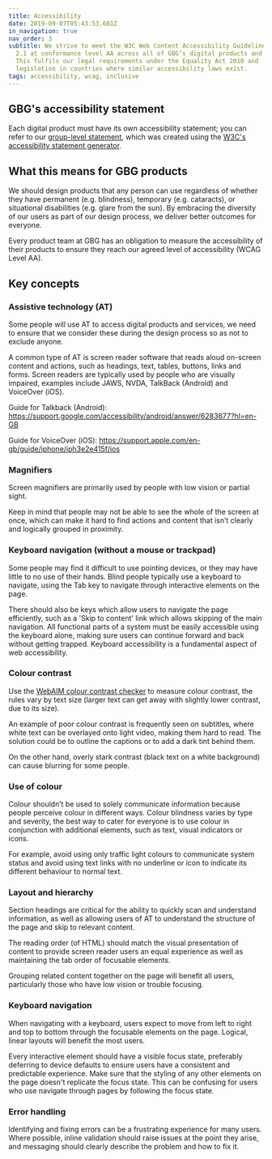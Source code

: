 ```yaml
---
title: Accessibility
date: 2019-09-07T05:43:53.681Z
in_navigation: true
nav_order: 3
subtitle: We strive to meet the W3C Web Content Accessibility Guidelines (WCAG)
  2.1 at conformance level AA across all of GBG’s digital products and services.
  This fulfils our legal requirements under the Equality Act 2010 and
  legislation in countries where similar accessibility laws exist.
tags: accessibility, wcag, inclusive
---
```

## GBG's accessibility statement

Each digital product must have its own accessibility statement; you can refer to our [group-level statement](https://foundation.gbgplc.com/blog/accessibility-statement.md), which was created using the [W3C's accessibility statement generator](https://www.w3.org/WAI/planning/statements/generator/).

## What this means for GBG products 

We should design products that any person can use regardless of whether they have permanent (e.g. blindness), temporary (e.g. cataracts), or situational disabilities (e.g. glare from the sun). By embracing the diversity of our users as part of our design process, we deliver better outcomes for everyone. 

Every product team at GBG has an obligation to measure the accessibility of their products to ensure they reach our agreed level of accessibility (WCAG Level AA).

## Key concepts

### Assistive technology (AT)

Some people will use AT to access digital products and services, we need to ensure that we consider these during the design process so as not to exclude anyone.

A common type of AT is screen reader software that reads aloud on-screen content and actions, such as headings, text, tables, buttons, links and forms. Screen readers are typically used by people who are visually impaired, examples include JAWS, NVDA, TalkBack (Android) and VoiceOver (iOS).

Guide for Talkback (Android): <https://support.google.com/accessibility/android/answer/6283677?hl=en-GB> 

Guide for VoiceOver (iOS): <https://support.apple.com/en-gb/guide/iphone/iph3e2e415f/ios> 

### Magnifiers

Screen magnifiers are primarily used by people with low vision or partial sight. 

Keep in mind that people may not be able to see the whole of the screen at once, which can make it hard to find actions and content that isn’t clearly and logically grouped in proximity. 

### Keyboard navigation (without a mouse or trackpad)

Some people may find it difficult to use pointing devices, or they may have little to no use of their hands. Blind people typically use a keyboard to navigate, using the Tab key to navigate through interactive elements on the page. 

There should also be keys which allow users to navigate the page efficiently, such as a 'Skip to content' link which allows skipping of the main navigation. All functional parts of a system must be easily accessible using the keyboard alone, making sure users can continue forward and back without getting trapped. Keyboard accessibility is a fundamental aspect of web accessibility. 

### Colour contrast

Use the [WebAIM colour contrast checker](https://webaim.org/resources/contrastchecker/) to measure colour contrast, the rules vary by text size (larger text can get away with slightly lower contrast, due to its size).

An example of poor colour contrast is frequently seen on subtitles, where white text can be overlayed onto light video, making them hard to read. The solution could be to outline the captions or to add a dark tint behind them.

On the other hand, overly stark contrast (black text on a white background) can cause blurring for some people.

### Use of colour

Colour shouldn’t be used to solely communicate information because people perceive colour in different ways. Colour blindness varies by type and severity, the best way to cater for everyone is to use colour in conjunction with additional elements, such as text, visual indicators or icons.

For example, avoid using only traffic light colours to communicate system status and avoid using text links with no underline or icon to indicate its different behaviour to normal text.

### Layout and hierarchy

Section headings are critical for the ability to quickly scan and understand information, as well as allowing users of AT to understand the structure of the page and skip to relevant content. 

The reading order (of HTML) should match the visual presentation of content to provide screen reader users an equal experience as well as maintaining the tab order of focusable elements. 

Grouping related content together on the page will benefit all users, particularly those who have low vision or trouble focusing. 

### Keyboard navigation

When navigating with a keyboard, users expect to move from left to right and top to bottom through the focusable elements on the page. Logical, linear layouts will benefit the most users. 

Every interactive element should have a visible focus state, preferably deferring to device defaults to ensure users have a consistent and predictable experience. Make sure that the styling of any other elements on the page doesn't replicate the focus state. This can be confusing for users who use navigate through pages by following the focus state. 

### Error handling

Identifying and fixing errors can be a frustrating experience for many users. Where possible, inline validation should raise issues at the point they arise, and messaging should clearly describe the problem and how to fix it.
